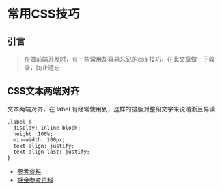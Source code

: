 # 常用CSS技巧
## 引言
> 在做前端开发时，有一些常用却容易忘记的css 技巧，在此文章做一下收录，防止遗忘

## CSS文本两端对齐
文本两端对齐，在 label 有经常使用到，这样的排版对整段文字来说清淅且易读
```
.label {
  display: inline-block;
  height: 100%;
  min-width: 100px;
  text-align: justify;
  text-align-last: justify;
}
```

- [参考资料](https://developer.mozilla.org/zh-CN/docs/Web/CSS/text-align-last)
- [掘金参考资料](https://juejin.im/post/5da3a357f265da5b6723ee1e)